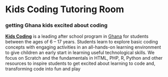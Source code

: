# Kids Coding Tutoring Room

### getting Ghana kids excited about coding

**[Kids Coding](https://www.kidscodegh.com/)** is a leading after school program in [Ghana](https://en.wikipedia.org/wiki/Ghana) for students between the ages of 6 – 17 years. Students learn to explore basic coding concepts with engaging activities in an all-hands-on learning environment to give children an early start in learning useful technological skills. We focus on Scratch and the fundamentals in HTML, PHP, R, Python and other resources to inspire students to get excited about learning to code and, transforming code into fun and play
